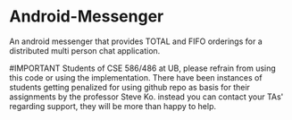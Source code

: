 # Android-Messenger
An android messenger that provides TOTAL and FIFO orderings for a distributed multi person chat application. 

#IMPORTANT
Students of CSE 586/486 at UB, please refrain from using this code or using the implementation. There have been instances of
students getting penalized for using github repo as basis for their assignments by the professor Steve Ko. instead you can contact your TAs' regarding support, they will be more than happy to help. 
